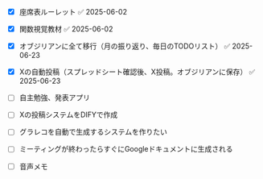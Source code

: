 - [x] 座席表ルーレット ✅ 2025-06-02
- [x] 関数視覚教材 ✅ 2025-06-02
- [x] オブジリアンに全て移行（月の振り返り、毎日のTODOリスト） ✅ 2025-06-23
- [x] Xの自動投稿（スプレッドシート確認後、X投稿。オブジリアンに保存） ✅ 2025-06-23
- [ ] 自主勉強、発表アプリ
- [ ] Xの投稿システムをDIFYで作成
- [ ] グラレコを自動で生成するシステムを作りたい
- [ ] ミーティングが終わったらすぐにGoogleドキュメントに生成される
- [ ] 音声メモ

